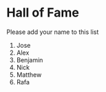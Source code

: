# Hall of Fame
Please add your name to this list

1. Jose
2. Alex
3. Benjamin
4. Nick
5. Matthew
6. Rafa

